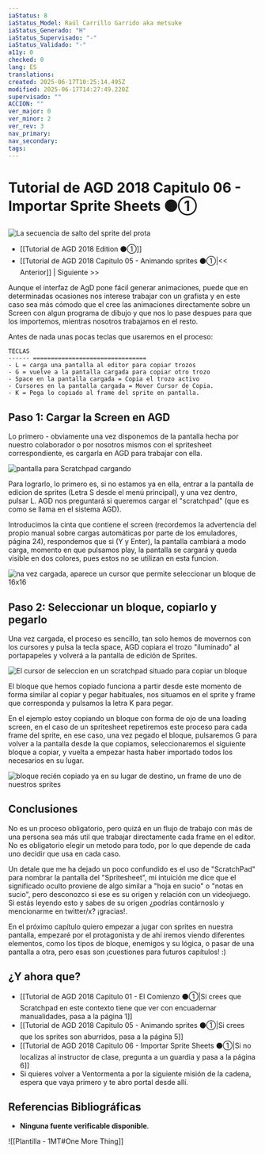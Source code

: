 ```yaml
---
iaStatus: 8
iaStatus_Model: Raúl Carrillo Garrido aka metsuke
iaStatus_Generado: "H"
iaStatus_Supervisado: "-"
iaStatus_Validado: "-"
a11y: 0
checked: 0
lang: ES
translations: 
created: 2025-06-17T10:25:14.495Z
modified: 2025-06-17T14:27:49.220Z
supervisado: ""
ACCION: ""
ver_major: 0
ver_minor: 2
ver_rev: 3
nav_primary: 
nav_secondary: 
tags:
---
```

# Tutorial de AGD 2018 Capitulo 06 - Importar Sprite Sheets ⚫①

![La secuencia de salto del sprite del prota](PublicBrain/_resources/817694b86c4ed96db1dbf6c390bab679_MD5.jpg)

* [[Tutorial de AGD 2018 Edition ⚫①]]
* [[Tutorial de AGD 2018 Capitulo 05 - Animando sprites ⚫①|<< Anterior]]  | Siguiente >>

Aunque el interfaz de AgD pone fácil generar animaciones, puede que en determinadas ocasiones nos interese trabajar con un grafista y en este caso sea más cómodo que el cree las animaciones directamente sobre un Screen con algun programa de dibujo y que nos lo pase despues para que los importemos, mientras nosotros trabajamos en el resto.

Antes de nada unas pocas teclas que usaremos en el proceso:

```pre
TECLAS
------ ================================
- L = carga una pantalla al editor para copiar trozos
- G = vuelve a la pantalla cargada para copiar otro trozo
- Space en la pantalla cargada = Copia el trozo activo
- Cursores en la pantalla cargada = Mover Cursor de Copia.
- K = Pega lo copiado al frame del sprite en pantalla.
```
## Paso 1: Cargar la Screen en AGD

Lo primero - obviamente una vez disponemos de la pantalla hecha por nuestro colaborador o por nosotros mismos con el spritesheet correspondiente, es cargarla en AGD para trabajar con ella.

![pantalla para Scratchpad cargando](PublicBrain/_resources/966a13018aaf5483c9c1e6c156550c68_MD5.jpeg)

Para lograrlo, lo primero es, si no estamos ya en ella, entrar a la pantalla de edicion de sprites (Letra S desde el menú principal), y una vez dentro, pulsar L. AGD nos preguntará si queremos cargar el "scratchpad" (que es como se llama en el sistema AGD).

Introducimos la cinta que contiene el screen (recordemos la advertencia del propio manual sobre cargas automáticas por parte de los emuladores, página 24), respondemos que si (Y y Enter), la pantalla cambiará a modo carga, momento en que pulsamos play, la pantalla se cargará y queda visible en dos colores, pues estos no se utilizan en esta funcion.

![na vez cargada, aparece un cursor que permite seleccionar un bloque de 16x16](PublicBrain/_resources/0781af4d74e164ca6aa31213a35a1435_MD5.jpeg)

## Paso 2: Seleccionar un bloque, copiarlo y pegarlo

Una vez cargada, el proceso es sencillo, tan solo hemos de movernos con los cursores y pulsa la tecla space, AGD copiara el trozo "iluminado" al portapapeles y volverá a la pantalla de edición de Sprites.

![El cursor de seleccion en un scratchpad situado para copiar un bloque](PublicBrain/_resources/d40aa57113f091d232d7f58f968ec224_MD5.jpeg)

El bloque que hemos copiado funciona a partir desde este momento de forma similar al copiar y pegar habituales, nos situamos en el sprite y frame que corresponda y pulsamos la letra K para pegar.

En el ejemplo estoy copiando un bloque con forma de ojo de una loading screen, en el caso de un spritesheet repetiremos este proceso para cada frame del sprite, en ese caso, una vez pegado el bloque, pulsaremos G para volver a la pantalla desde la que copiamos, seleccionaremos el siguiente bloque a copiar, y vuelta a empezar hasta haber importado todos los necesarios en su lugar.

![bloque recién copiado ya en su lugar de destino, un frame de uno de nuestros sprites](PublicBrain/_resources/7b6eb5c066c4d77da179d45d5b421c30_MD5.jpeg)

## Conclusiones

No es un proceso obligatorio, pero quizá en un flujo de trabajo con más de una persona sea más util que trabajar directamente cada frame en el editor. No es obligatorio elegir un metodo para todo, por lo que depende de cada uno decidir que usa en cada caso.

Un detale que me ha dejado un poco confundido es el uso de "ScratchPad" para nombrar la pantalla del "Spritesheet", mi intuición me dice que el significado oculto proviene de algo similar a "hoja en sucio" o "notas en sucio", pero desconozco si ese es su origen y relación con un videojuego. Si estás leyendo esto y sabes de su origen ¿podrías contárnoslo y mencionarme en twitter/x? ¡gracias!.

En el próximo capítulo quiero empezar a jugar con sprites en nuestra pantalla, empezaré por el protagonista y de ahí iremos viendo diferentes elementos, como los tipos de bloque, enemigos y su lógica, o pasar de una pantalla a otra, pero esas son ¡cuestiones para futuros capítulos! :)

## ¿Y ahora que?

* [[Tutorial de AGD 2018 Capitulo 01 - El Comienzo ⚫①|Si crees que Scratchpad en este contexto tiene que ver con encuadernar manualidades, pasa a la página 1]]
* [[Tutorial de AGD 2018 Capitulo 05 - Animando sprites ⚫①|Si crees que los sprites son aburridos, pasa a la página 5]]
* [[Tutorial de AGD 2018 Capitulo 06 - Importar Sprite Sheets ⚫①|Si no localizas al instructor de clase, pregunta a un guardia y pasa a la página 6]]
* Si quieres volver a Ventormenta a por la siguiente misión de la cadena, espera que vaya primero y te abro portal desde allí.

## Referencias Bibliográficas

- **Ninguna fuente verificable disponible**.  

![[Plantilla - 1MT#One More Thing]]